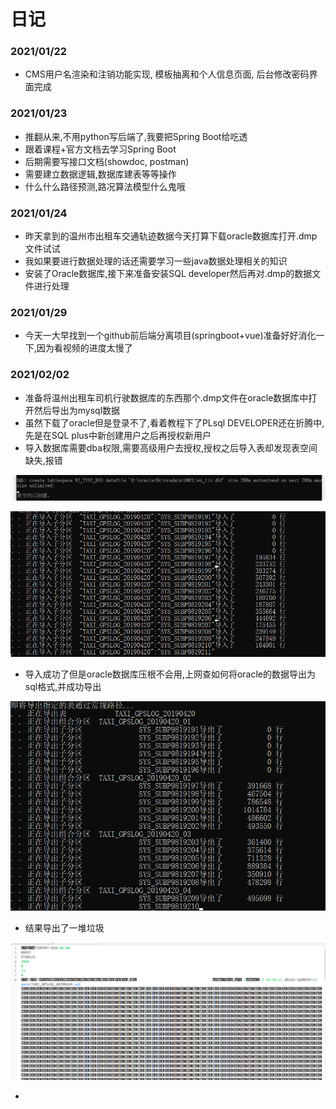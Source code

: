 # 日记

### 2021/01/22

- CMS用户名渲染和注销功能实现, 模板抽离和个人信息页面, 后台修改密码界面完成

### 2021/01/23

- 推翻从来,不用python写后端了,我要把Spring Boot给吃透
- 跟着课程+官方文档去学习Spring Boot
- 后期需要写接口文档(showdoc, postman)
- 需要建立数据逻辑,数据库建表等等操作
- 什么什么路径预测,路况算法模型什么鬼哦



### 2021/01/24

- 昨天拿到的温州市出租车交通轨迹数据今天打算下载oracle数据库打开.dmp文件试试
- 我如果要进行数据处理的话还需要学习一些java数据处理相关的知识
- 安装了Oracle数据库,接下来准备安装SQL developer然后再对.dmp的数据文件进行处理



### 2021/01/29

- 今天一大早找到一个github前后端分离项目(springboot+vue)准备好好消化一下,因为看视频的进度太慢了



### 2021/02/02

- 准备将温州出租车司机行驶数据库的东西那个.dmp文件在oracle数据库中打开然后导出为mysql数据
- 虽然下载了oracle但是登录不了,看着教程下了PLsql DEVELOPER还在折腾中,先是在SQL plus中新创建用户之后再授权新用户
- 导入数据库需要dba权限,需要高级用户去授权,授权之后导入表却发现表空间缺失,报错

![image-20210202103653847](https://github.com/Mmmaple/Traffic-analysis-project/blob/main/imgs/image-20210202103653847.png)

![image-20210202103710006](https://github.com/Mmmaple/Traffic-analysis-project/blob/main/imgs/image-20210202103710006.png)

- 导入成功了但是oracle数据库压根不会用,上网查如何将oracle的数据导出为sql格式,并成功导出

![image-20210202105233816](https://github.com/Mmmaple/Traffic-analysis-project/blob/main/imgs/image-20210202105233816.png)

- 结果导出了一堆垃圾

![image-20210202105718665](https://github.com/Mmmaple/Traffic-analysis-project/blob/main/imgs/image-20210202105718665.png)

- 

